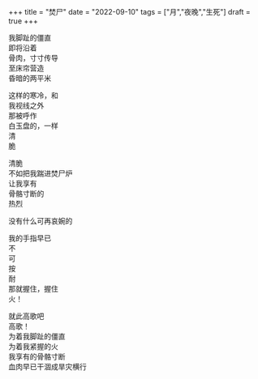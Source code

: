 +++
title = "焚尸"
date = "2022-09-10"
tags = ["月","夜晚","生死"]
draft = true
+++

我脚趾的僵直<br>
即将沿着<br>
骨肉，寸寸传导<br>
至床帘营造<br>
昏暗的两平米<br>

这样的寒冷，和<br>
我视线之外<br>
那被呼作<br>
白玉盘的，一样<br>
清<br>
脆<br>

清脆<br>
不如把我踹进焚尸炉<br>
让我享有<br>
骨骼寸断的<br>
热烈<br>

没有什么可再哀婉的<br>

我的手指早已<br>
不<br>
可<br>
按<br>
耐<br>
那就握住，握住<br>
火！<br>

就此高歌吧<br>
高歌！<br>
为着我脚趾的僵直<br>
为着我紧握的火<br>
我享有的骨骼寸断<br>
血肉早已干涸成旱灾横行<br>
